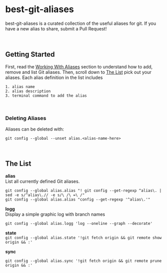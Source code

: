 # best-git-aliases
best-git-aliases is a curated collection of the useful aliases for git.  If you have a new alias to share, submit a Pull Request!

<br />

## Getting Started
First, read the [Working With Aliases](#working-with-aliases) section to understand how to add, remove and list Git aliases.  Then, scroll down to [The List](#the-list) pick out your aliases.  Each alias definition in the list includes

```
1. alias name
2. alias description
3. terminal command to add the alias
```

<br />

### Deleting Aliases
Aliases can be deleted with:

`git config --global --unset alias.<alias-name-here>`

<br />

## The List

**alias**<br />
List all currently defined Git aliases.

`git config --global alias.alias "! git config --get-regexp ^alias\. | sed -e s/^alias\.// -e s/\ /\ =\ /"`<br />
`git config --global alias.alias "config --get-regexp '^alias\.'"`

**logg**<br />
Display a simple graphic log with branch names

`git config --global alias.logg 'log --oneline --graph --decorate'`

**state**<br />
`git config --global alias.state '!git fetch origin && git remote show origin && :'`

**sync**<br />


`git config --global alias.sync '!git fetch origin && git remote prune origin && :'`
